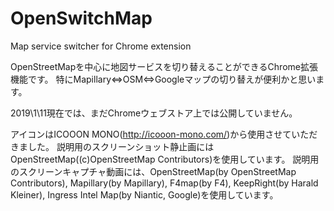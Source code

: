 # OpenSwitchMap
Map service switcher for Chrome extension

OpenStreetMapを中心に地図サービスを切り替えることができるChrome拡張機能です。
特にMapillary⇔OSM⇔Googleマップの切り替えが便利かと思います。

2019\1\11現在では、まだChromeウェブストア上では公開していません。

アイコンはICOOON MONO(http://icooon-mono.com/)から使用させていただきました。
説明用のスクリーンショット静止画にはOpenStreetMap((c)OpenStreetMap Contributors)を使用しています。
説明用のスクリーンキャプチャ動画には、OpenStreetMap(by OpenStreetMap Contributors), Mapillary(by Mapillary), F4map(by F4), KeepRight(by Harald Kleiner), Ingress Intel Map(by Niantic, Google)を使用しています。